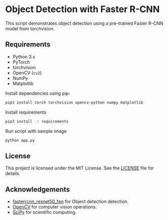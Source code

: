 # Object Detection with Faster R-CNN

This script demonstrates object detection using a pre-trained Faster R-CNN model from torchvision.

## Requirements

- Python 3.x
- PyTorch
- torchvision
- OpenCV (`cv2`)
- NumPy
- Matplotlib

Install dependencies using pip:

```bash
pip3 install torch torchvision opencv-python numpy matplotlib
```

Install requirements

```bash
pip3 install -r requirements
```

Run script with sample image

```bash
python app.py
```

## License

This project is licensed under the MIT License. See the [LICENSE](LICENSE) file for details.

## Acknowledgements

- [fasterrcnn_resnet50_fpn](https://pytorch.org/vision/main/models/generated/torchvision.models.detection.fasterrcnn_resnet50_fpn.html) for Object detection detection.
- [OpenCV](https://opencv.org/) for computer vision operations.
- [SciPy](https://www.scipy.org/) for scientific computing.
